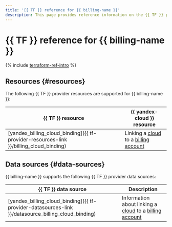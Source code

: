 ```yaml
---
title: '{{ TF }} reference for {{ billing-name }}'
description: This page provides reference information on the {{ TF }} provider resources and data sources supported for {{ billing-name }}.
---
```


# {{ TF }} reference for {{ billing-name }}

{% include [terraform-ref-intro](../_includes/terraform-ref-intro.md) %}

## Resources {#resources}

The following {{ TF }} provider resources are supported for {{ billing-name }}:

| **{{ TF }} resource** | **{{ yandex-cloud }} resource** |
| --- | --- |
| [yandex_billing_cloud_binding]({{ tf-provider-resources-link }}/billing_cloud_binding) | Linking a [cloud](../resource-manager/concepts/resources-hierarchy.md#cloud) to a [billing account](./concepts/billing-account.md) |

## Data sources {#data-sources}

{{ billing-name }} supports the following {{ TF }} provider data sources:

| **{{ TF }} data source** | **Description** |
| --- | --- |
| [yandex_billing_cloud_binding]({{ tf-provider-datasources-link }}/datasource_billing_cloud_binding) | Information about linking a [cloud](../resource-manager/concepts/resources-hierarchy.md#cloud) to a [billing account](./concepts/billing-account.md) |